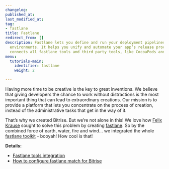 ```yaml
---
changelog:
published_at:
last_modified_at:
tag:
- fastlane
title: Fastlane
redirect_from: []
description: Fastlane lets you define and run your deployment pipelines for different
  environments. It helps you unify and automate your app’s release process. Fastlane
  connects all fastlane tools and third party tools, like CocoaPods and xctool.
menu:
  tutorials-main:
    identifier: fastlane
    weight: 2

---
```

Having more time to be creative is the key to great inventions. We believe that giving developers the chance to work without distractions is the most important thing that can lead to extraordinary creations. Our mission is to provide a platform that lets you concentrate on the process of creation, instead of the administrative tasks that get in the way of it.

That’s why we created Bitrise. But we’re not alone in this! We love how [Felix Krause](https://krausefx.com/) sought to solve this problem by creating [fastlane](https://fastlane.tools/). So by the combined force of earth, water, fire and wind… we integrated the whole [fastlane toolkit](https://fastlane.tools/) - booyah! How cool is that!

**Details:**

* [Fastlane tools integration](/tutorials/fastlane/fastlane-tools-integration/)
* [How to configure fastlane match for Bitrise](/tutorials/fastlane/how-to-configure-fastlane-match-for-bitrise/)